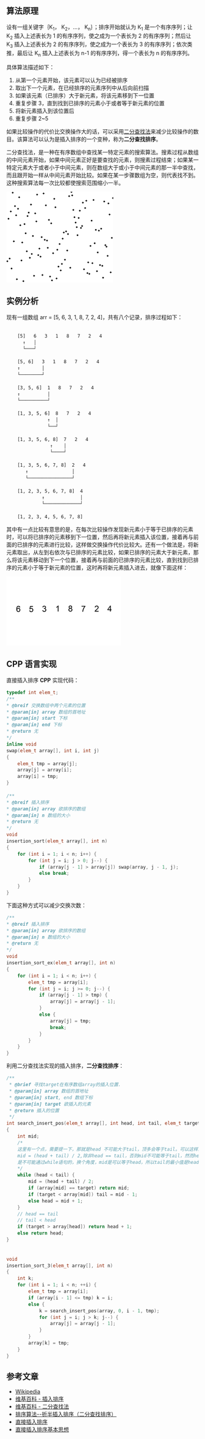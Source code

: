 ## 算法原理 ##

设有一组关键字｛K<sub>1</sub>， K<sub>2</sub>，…， K<sub>n</sub>｝；排序开始就认为 K<sub>1</sub> 是一个有序序列；让 K<sub>2</sub> 插入上述表长为 1 的有序序列，使之成为一个表长为 2 的有序序列；然后让 K<sub>3</sub> 插入上述表长为 2 的有序序列，使之成为一个表长为 3 的有序序列；依次类推，最后让 K<sub>n</sub> 插入上述表长为 n-1 的有序序列，得一个表长为 n 的有序序列。

具体算法描述如下：
1. 从第一个元素开始，该元素可以认为已经被排序
2. 取出下一个元素，在已经排序的元素序列中从后向前扫描
3. 如果该元素（已排序）大于新元素，将该元素移到下一位置
4. 重复步骤 3，直到找到已排序的元素小于或者等于新元素的位置
5. 将新元素插入到该位置后
6. 重复步骤 2~5

如果比较操作的代价比交换操作大的话，可以采用[二分查找法](http://zh.wikipedia.org/wiki/%E4%BA%8C%E5%88%86%E6%9F%A5%E6%89%BE%E6%B3%95)来减少比较操作的数目。该算法可以认为是插入排序的一个变种，称为**二分查找排序**。

二分查找法，是一种在有序数组中查找某一特定元素的搜索算法。搜素过程从数组的中间元素开始，如果中间元素正好是要查找的元素，则搜素过程结束；如果某一特定元素大于或者小于中间元素，则在数组大于或小于中间元素的那一半中查找，而且跟开始一样从中间元素开始比较。如果在某一步骤数组为空，则代表找不到。这种搜索算法每一次比较都使搜索范围缩小一半。

![图片来自维基百科](./pic/Insertion_sort_animation.gif)

<!--more-->

## 实例分析 ##

现有一组数组 arr = [5, 6, 3, 1, 8, 7, 2, 4]，共有八个记录，排序过程如下：

``` html

    [5]   6   3   1   8   7   2   4
      ↑   │
      └───┘

    [5, 6]   3   1   8   7   2   4
    ↑        │
    └────────┘

    [3, 5, 6]  1   8   7   2   4
    ↑          │
    └──────────┘

    [1, 3, 5, 6]  8   7   2   4
               ↑  │
               └──┘

    [1, 3, 5, 6, 8]  7   2   4
                ↑    │
                └────┘

    [1, 3, 5, 6, 7, 8]  2   4
       ↑                │
       └────────────────┘

    [1, 2, 3, 5, 6, 7, 8]  4
             ↑             │
             └─────────────┘
 
    [1, 2, 3, 4, 5, 6, 7, 8]

```

其中有一点比较有意思的是，在每次比较操作发现新元素小于等于已排序的元素时，可以将已排序的元素移到下一位置，然后再将新元素插入该位置，接着再与前面的已排序的元素进行比较，这样做交换操作代价比较大。还有一个做法是，将新元素取出，从左到右依次与已排序的元素比较，如果已排序的元素大于新元素，那么将该元素移动到下一个位置，接着再与前面的已排序的元素比较，直到找到已排序的元素小于等于新元素的位置，这时再将新元素插入进去，就像下面这样：

![图片来自维基百科](./pic/Insertion-sort-example-300px.gif)

## CPP 语言实现 ##

直接插入排序 **CPP** 实现代码：

``` c++
typedef int elem_t;
/**
* @breif 交换数组中两个元素的位置
* @param[in] array 数组的首地址
* @param[in] start 下标
* @param[in] end 下标
* @return 无
*/
inline void
swap(elem_t array[], int i, int j)
{
	elem_t tmp = array[j];
	array[j] = array[i];
	array[i] = tmp;
}

/**
* @breif 插入排序
* @param[in] array 欲排序的数组
* @param[in] n 数组的大小
* @return 无
*/
void
insertion_sort(elem_t array[], int n)
{
	for (int i = 1; i < n; i++) {
		for (int j = i; j > 0; j--) {
			if (array[j - 1] > array[j]) swap(array, j - 1, j);
			else break;
		}
	}
}
```

下面这种方式可以减少交换次数：

``` cpp
/**
* @breif 插入排序
* @param[in] array 欲排序的数组
* @param[in] n 数组的大小
* @return 无
*/
void
insertion_sort_ex(elem_t array[], int n)
{
	for (int i = 1; i < n; i++) {
		elem_t tmp = array[i];
		for (int j = i; j >= 0; j--) {
			if (array[j - 1] > tmp) {
				array[j] = array[j - 1];
			}
			else {
				array[j] = tmp;
				break;
			}
		}
	}
}
```

利用二分查找法实现的插入排序，**二分查找排序**：

``` cpp
/**
 * @brief 寻找target在有序数组array的插入位置.
 * @param[in] array 数组的首地址
 * @param[in] start, end 数组下标
 * @param[in] target 欲插入的元素
 * @return 插入的位置
 */
int search_insert_pos(elem_t array[], int head, int tail, elem_t target)
{
	int mid;
	/*
	这里有一个点，需要提一下，那就是head 不可能大于tail，顶多会等于tail。可以这样来分析：
	mid = (head + tail) / 2,除非head == tail，否则mid不可能等于tail，然而head == tail
	是不可能通过while语句的，换个角度，mid是可以等于head，所以tail的最小值是head - 1
	*/
	while (head < tail) {
		mid = (head + tail) / 2;
		if (array[mid] == target) return mid;
		if (target < array[mid]) tail = mid - 1;
		else head = mid + 1;
	}
	// head == tail
	// tail < head
	if (target > array[head]) return head + 1;
	else return head;
}


void
insertion_sort_3(elem_t array[], int n)
{
	int k;
	for (int i = 1; i < n; ++i) {
		elem_t tmp = array[i];
		if (array[i - 1] <= tmp) k = i;
		else {
			k = search_insert_pos(array, 0, i - 1, tmp);
			for (int j = i; j > k; j--) {
				array[j] = array[j - 1];
			}
		}
		array[k] = tmp;
	}
}
```

## 参考文章 ##
- [Wikipedia](http://en.wikipedia.org/wiki/Insertion_sort)
- [维基百科 - 插入排序](http://zh.wikipedia.org/wiki/%E6%8F%92%E5%85%A5%E6%8E%92%E5%BA%8F)
- [维基百科 - 二分查找法](http://zh.wikipedia.org/wiki/%E4%BA%8C%E5%88%86%E6%9F%A5%E6%89%BE%E6%B3%95)
- [排序算法--折半插入排序（二分查找排序）](http://hualang.iteye.com/blog/1187110)
- [直接插入排序](http://sjjg.js.zwu.edu.cn/SFXX/paixu/paixu6.2.1.html)
- [直接插入排序基本思想](http://student.zjzk.cn/course_ware/data_structure/web/paixu/paixu8.2.1.1.htm)





